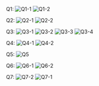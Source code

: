 Q1:
![Q1-1](https://github.com/ibrahimjohar/PfFall23/assets/34939623/1e3d6c89-0c66-4d1f-80dc-91db8f6e1504)
![Q1-2](https://github.com/ibrahimjohar/PfFall23/assets/34939623/678c526a-e1c9-44a1-8fb2-14a3f5399e33)

Q2:
![Q2-1](https://github.com/ibrahimjohar/PfFall23/assets/34939623/26c26755-2727-418a-bd64-b8aba88f095b)
![Q2-2](https://github.com/ibrahimjohar/PfFall23/assets/34939623/ebea13d3-1caf-4a12-874c-40616aecdaf0)

Q3:
![Q3-1](https://github.com/ibrahimjohar/PfFall23/assets/34939623/ee738279-9c14-472f-ac3e-c9694d11b796)
![Q3-2](https://github.com/ibrahimjohar/PfFall23/assets/34939623/adc555f2-3ee8-4ef1-aeb8-99fdf2240f25)
![Q3-3](https://github.com/ibrahimjohar/PfFall23/assets/34939623/9b76a00c-4626-431d-a3fa-17fdabb0db74)
![Q3-4](https://github.com/ibrahimjohar/PfFall23/assets/34939623/c1222697-ee75-43db-bbb8-b4839af9bfb7)

Q4:
![Q4-1](https://github.com/ibrahimjohar/PfFall23/assets/34939623/d52ec55e-200b-4516-92cc-eca6bc80c47b)
![Q4-2](https://github.com/ibrahimjohar/PfFall23/assets/34939623/1e79a7da-5621-4b85-9577-c34335250f63)

Q5:
![Q5](https://github.com/ibrahimjohar/PfFall23/assets/34939623/e4ce7986-1125-443a-9f61-00e7b41a7d6e)

Q6:
![Q6-1](https://github.com/ibrahimjohar/PfFall23/assets/34939623/2bd8a4e3-6ce0-4d10-97c8-0255f86b2be0)
![Q6-2](https://github.com/ibrahimjohar/PfFall23/assets/34939623/d8ef71cb-c4c1-4593-81d6-cae2044d281e)

Q7:
![Q7-2](https://github.com/ibrahimjohar/PfFall23/assets/34939623/5e72d296-12b3-4461-8d82-5d57671c50b8)
![Q7-1](https://github.com/ibrahimjohar/PfFall23/assets/34939623/f6402e1c-fd31-4e11-8437-8e39ab69d898)






